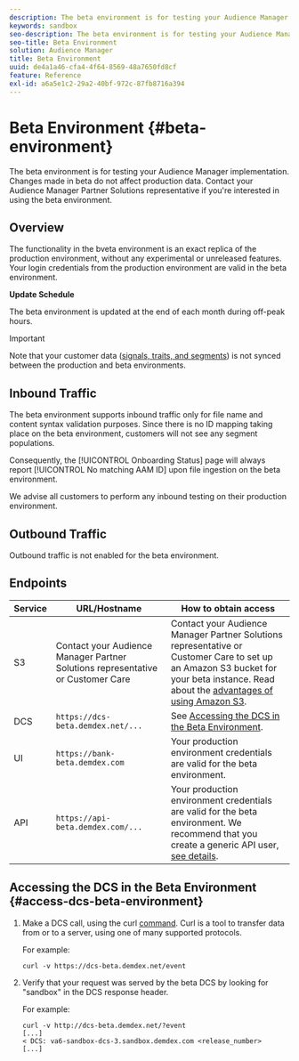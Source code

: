 ```yaml
---
description: The beta environment is for testing your Audience Manager implementation. Changes made in beta do not affect production data. Contact your Audience Manager Partner Solutions representative if you're interested in using the beta environment.
keywords: sandbox
seo-description: The beta environment is for testing your Audience Manager implementation. Changes made in beta do not affect production data. Contact your Audience Manager Partner Solutions representative if you're interested in using the beta environment.
seo-title: Beta Environment
solution: Audience Manager
title: Beta Environment
uuid: de4a1a46-cfa4-4f64-8569-48a7650fd8cf
feature: Reference
exl-id: a6a5e1c2-29a2-40bf-972c-87fb8716a394
---
```

# Beta Environment {#beta-environment}

The beta environment is for testing your Audience Manager implementation. Changes made in beta do not affect production data. Contact your Audience Manager Partner Solutions representative if you're interested in using the beta environment.

## Overview

The functionality in the bveta environment is an exact replica of the production environment, without any experimental or unreleased features. Your login credentials from the production environment are valid in the beta environment.

**Update Schedule**

The beta environment is updated at the end of each month during off-peak hours.

>[!IMPORTANT]
>
>Note that your customer data ([signals, traits, and segments](https://experienceleague.adobe.com/docs/audience-manager/user-guide/reference/signal-trait-segment.html?lang=en)) is not synced between the production and beta environments.

## Inbound Traffic

The beta environment supports inbound traffic only for file name and content syntax validation purposes. Since there is no ID mapping taking place on the beta environment, customers will not see any segment populations.

Consequently, the [!UICONTROL Onboarding Status] page will always report [!UICONTROL No matching AAM ID] upon file ingestion on the beta environment.

We advise all customers to perform any inbound testing on their production environment.

## Outbound Traffic

Outbound traffic is not enabled for the beta environment.

## Endpoints

| Service | URL/Hostname | How to obtain access |
|--- |--- | --- |
|S3|Contact your Audience Manager Partner Solutions representative or Customer Care| Contact your Audience Manager Partner Solutions representative or Customer Care to set up an Amazon S3 bucket for your beta instance. Read about the [advantages of using Amazon S3](../reference/amazon-s3.md). |
|DCS|`https://dcs-beta.demdex.net/...`| See [Accessing the DCS in the Beta Environment](../reference/beta-environment.md#access-dcs-beta-environment). |
|UI|`https://bank-beta.demdex.com`| Your production environment credentials are valid for the beta environment. |
|API|`https://api-beta.demdex.com/...`| Your production environment credentials are valid for the beta environment. We recommend that you create a generic API user, [see details](../api/rest-api-main/aam-api-getting-started.md#requirements). |

## Accessing the DCS in the Beta Environment {#access-dcs-beta-environment}

1. Make a DCS call, using the curl [command](https://curl.haxx.se/docs/manpage.html). Curl is a tool to transfer data from or to a server, using one of many supported protocols.

   For example:

   `curl -v https://dcs-beta.demdex.net/event`

1. Verify that your request was served by the beta DCS by looking for "sandbox" in the DCS response header.

   For example:

   ```
   curl -v http://dcs-beta.demdex.net/?event
   [...]
   < DCS: va6-sandbox-dcs-3.sandbox.demdex.com <release_number>
   [...]
   ```

<!--

1. Determine the load balancer's endpoint IP addresses.

   Run the `dig`  [command](https://en.wikipedia.org/wiki/Dig_(command)) to determine the IP address of the nearest load balancer. The `dig` command queries the Domain Name System and returns the name and IP addresses of the [!DNL Audience Manager] [!UICONTROL Data Collection Servers (DCS)].

   ```
   dig dcs-beta.demdex.net
   ...
   dcs-sandbox-1754093861.us-east-1.elb.amazonaws.com. 60 IN A 52.87.15.51
   dcs-sandbox-1754093861.us-east-1.elb.amazonaws.com. 60 IN A 50.16.150.8
   dcs-sandbox-1754093861.us-east-1.elb.amazonaws.com. 60 IN A 52.2.228.100
   ```

2. Using one of the addresses in the above table, add a static DNS entry in the [!DNL /etc/hosts] file.

   On Windows, modify [!DNL c:\WINDOWS\system32\drivers\etc\hosts].

   For example:

   [!DNL 52.87.15.51 *`samplepartner`*.demdex.net]

   >[!NOTE]
   >
   >The addresses change occasionally, so you must keep your [!DNL /etc/hosts] file up to date.

   Additionally, if you need to set up ID synchronization, you must add a similar entry for [!DNL dpm.demdex.net.]

   [!DNL 52.87.15.51 dpm.demdex.net]. 

3. Make a DCS call, using the `curl` [command](https://curl.haxx.se/docs/manpage.html). Curl is a tool to transfer data from or to a server, using one of many supported protocols.

   For example:

   [!DNL https://<domain>/event?product=camera] 

4. Verify that your request was served by the beta DCS by looking for "sandbox" in the DCS response header.

   For example:

   ```
   curl -v https://dcs-beta.demdex.net/?event
   [...]
   < DCS: va6-sandbox-dcs-3.sandbox.demdex.com <release_number>
   [...]
   ```

   -->
